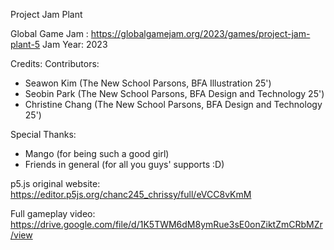 Project Jam Plant 


Global Game Jam : https://globalgamejam.org/2023/games/project-jam-plant-5 
Jam Year: 2023

Credits: 
Contributors:
- Seawon Kim (The New School Parsons, BFA Illustration 25') 
- Seobin Park (The New School Parsons, BFA Design and Technology 25')
- Christine Chang (The New School Parsons, BFA Design and Technology 25') 

Special Thanks:
- Mango (for being such a good girl) 
- Friends in general (for all you guys' supports :D) 

p5.js original website: https://editor.p5js.org/chanc245_chrissy/full/eVCC8vKmM 

Full gameplay video: https://drive.google.com/file/d/1K5TWM6dM8ymRue3sE0onZiktZmCRbMZr/view 